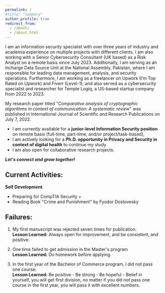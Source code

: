 ```yaml
---
permalink: /
#title: "Summary"
author_profile: true
redirect_from: 
  - /about/
  - /about.html
---
```


I am an information security specialist with over three years of industry and academia experience on multiple projects with different clients. I am also working with a Senior Cybersecurity Consultant (UK based) as a Risk Analyst on a remote basis since July 2023. Additionally, I am serving as an Incharge Data Source Unit at the National Assembly, Pakistan, where I am responsible for leading data management, analysis, and security operations. Furthermore, I am working as a freelancer on Upwork (I’m Top Rated on Upwork) and Fiverr (Level-1), and also served as a cybersecurity specialist and researcher for Temple Logiq, a US-based startup company from 2022 to 2023.

My research paper titled "*Comparative analysis of cryptographic algorithms in context of communication: A systematic review*" was published in International Journal of Scientific and Research Publications on July 7, 2022.

- I am currently available for a **junior-level Information Security position** on remote basis (full-time, part-time, and/or project/task-based), 
- I am actively looking for a **Ph.D. opportunity in Privacy and Security in context of digital health** to continue my study.
- I am also open for collaborative research projects.


***Let's connect and grow together!***

Current Activities:
---
**Self Development**
- Preparing for CompTIA Security + 
- Reading Book "Crime and Punishment" by Fyodor Dostovesky


Failures:
---
1. My first manuscript was rejected seven times for publication. \
   **Lesson Learned:** Always open for improvement, and be consistent, and positive.

2. One time failed to get admission in the Master's program \
   **Lesson Learned:** Do homework before applying.

3. In the first year of the Bachelor of Commerce program, I did not pass one course. \
   **Lesson Learned:** Be positive - Be strong - Be hopeful - Belief in yourself, you will get first division, no matter if you did not pass one course in the first year, you will pass it with excellent numbers.